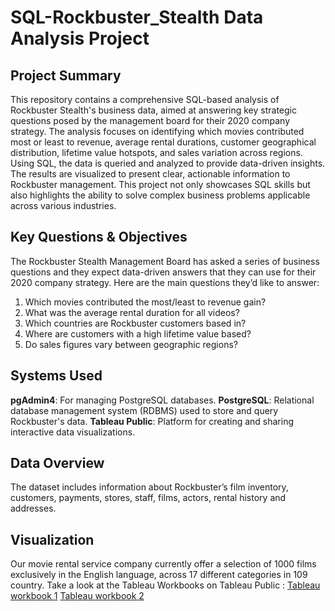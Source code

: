 # SQL-Rockbuster_Stealth Data Analysis Project
## Project Summary 
This repository contains a comprehensive SQL-based analysis of Rockbuster Stealth's business data, aimed at answering key strategic questions posed by the management board for their 2020 company strategy. The analysis focuses on identifying which movies contributed most or least to revenue, average rental durations, customer geographical distribution, lifetime value hotspots, and sales variation across regions. Using SQL, the data is queried and analyzed to provide data-driven insights. The results are visualized to present clear, actionable information to Rockbuster management. This project not only showcases SQL skills but also highlights the ability to solve complex business problems applicable across various industries.
## Key Questions & Objectives
The Rockbuster Stealth Management Board has asked a series of business questions and they expect data-driven answers that they can use for their 2020 company strategy. Here are the main questions they’d like to answer:

1. Which movies contributed the most/least to revenue gain?
2. What was the average rental duration for all videos?
3. Which countries are Rockbuster customers based in?
4. Where are customers with a high lifetime value based?
5. Do sales figures vary between geographic regions?
## Systems Used
**pgAdmin4**: For managing PostgreSQL databases.
**PostgreSQL**: Relational database management system (RDBMS) used to store and query Rockbuster's data.
**Tableau Public**: Platform for creating and sharing interactive data visualizations.
## Data Overview
 The dataset includes information about Rockbuster’s film inventory, customers, payments, stores, staff, films, actors, rental history and addresses.
## Visualization
Our movie rental service company currently offer a selection of 1000 films exclusively in the English language, across 17 different categories in 109 country. Take a look at the Tableau Workbooks on Tableau Public :
[Tableau workbook 1](https://public.tableau.com/views/Rockbuster_17330553518060/Map?:language=en-US&publish=yes&:sid=&:redirect=auth&:display_count=n&:origin=viz_share_link)
[Tableau workbook 2](https://public.tableau.com/views/Rockbuster2_17332579359500/Contibutionbycategory?:language=en-US&publish=yes&:sid=&:redirect=auth&:display_count=n&:origin=viz_share_link)
